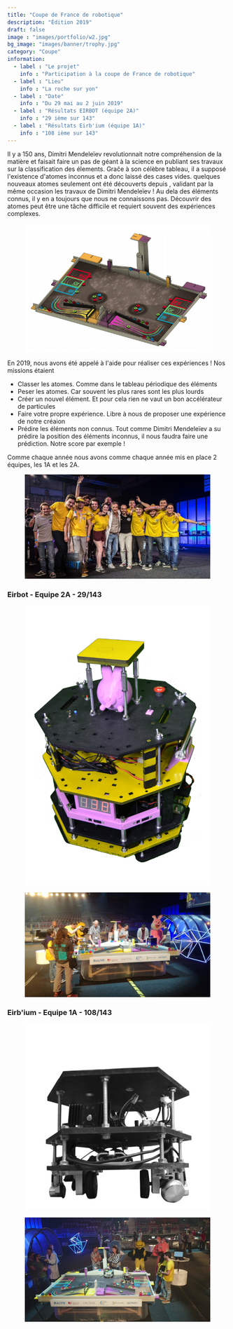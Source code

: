 ```yaml
---
title: "Coupe de France de robotique"
description: "Édition 2019"
draft: false
image : "images/portfolio/w2.jpg"
bg_image: "images/banner/trophy.jpg"
category: "Coupe"
information:
  - label : "Le projet"
    info : "Participation à la coupe de France de robotique"
  - label : "Lieu"
    info : "La roche sur yon"
  - label : "Date"
    info : "Du 29 mai au 2 juin 2019"
  - label : "Résultats EIRBOT (équipe 2A)"
    info : "29 ième sur 143"
  - label : "Résultats Eirb'ium (équipe 1A)"
    info : "108 ième sur 143"
---
```


Il y a 150 ans, Dimitri Mendeleïev revolutionnait notre compréhension de la
matière et faisait faire un pas de géant à la science en publiant ses travaux
sur la classification des élements. Graĉe à son célèbre tableau, il a supposé
l'existence d'atomes inconnus et a donc laissé des cases vides. quelques
nouveaux atomes seulement ont été découverts depuis , validant par la même
occasion les travaux de Dimitri Mendeleïev ! Au dela des éléments connus, il y
en a toujours que nous ne connaissons pas. Découvrir des atomes peut être une
tâche difficile et requiert souvent des expériences complexes.

<figure>
    <img src="/images/table2019.png"
         class="image about center">
</figure>

En 2019, nous avons été appelé à l'aide pour réaliser ces expériences ! Nos
missions étaient
+ Classer les atomes. Comme dans le tableau périodique des éléments
+ Peser les atomes. Car souvent les plus rares sont les plus lourds
+ Créer un nouvel élément. Et pour cela rien ne vaut un bon accélérateur de
  particules
+ Faire votre propre expérience. Libre à nous de proposer une expérience de
  notre créaion
+ Prédire les éléments non connus. Tout comme Dimitri Mendeleïev a su prédire la
  position des éléments inconnus, il nous faudra faire une prédiction. Notre
  score par exemple ! 

Comme chaque année nous avons comme chaque année mis en place 2 équipes, les 1A
et les 2A.

<figure>
    <img src="/images/team.png"
         class="image about center">
</figure>
 
### Eirbot - Equipe 2A - 29/143
<figure>
    <img src="/images/2A2018.png"
         class="image about center">
</figure>
<figure>
    <img src="/images/coupe2A2019.jpg"
         class="image about center">
</figure>

### Eirb'ium - Equipe 1A - 108/143
<figure>
    <img src="/images/1A2018_2.png"
         class="image about center">
</figure>
<figure>
    <img src="/images/coupe1A2019.jpg"
         class="image about center">
</figure>
